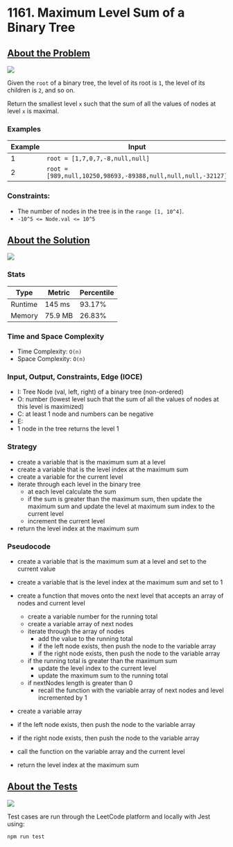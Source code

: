 # 1161. Maximum Level Sum of a Binary Tree

## <a href='https://leetcode.com/problems/maximum-level-sum-of-a-binary-tree/description/'>About the Problem</a>

<img src='https://img.shields.io/badge/LeetCode-FFA116.svg?style=for-the-badge&logo=LeetCode&logoColor=white' />

Given the `root` of a binary tree, the level of its root is `1`, the level of its children is `2`, and so on.

Return the smallest level `x` such that the sum of all the values of nodes at level `x` is maximal.

### Examples

| Example| Input | Output |
| --- | --- | --- |
| 1 | `root = [1,7,0,7,-8,null,null]` | `2` |
| 2 | `root = [989,null,10250,98693,-89388,null,null,null,-32127]` | `2` |

### Constraints:

- The number of nodes in the tree is in the `range [1, 10^4]`.
- `-10^5 <= Node.val <= 10^5`

## <a href='./maxLevelSum.js'>About the Solution</a>

<img src='https://img.shields.io/badge/JavaScript-F7DF1E.svg?style=for-the-badge&logo=JavaScript&logoColor=black' />

### Stats
| Type | Metric | Percentile |
| --- | --- | --- |
| Runtime | 145 ms | 93.17% |
| Memory | 75.9 MB | 26.83% |

### Time and Space Complexity
 - Time Complexity: `O(n)`
 - Space Complexity: `O(n)`

### Input, Output, Constraints, Edge (IOCE)

 - I: Tree Node (val, left, right) of a binary tree (non-ordered)
 - O: number (lowest level such that the sum of all the values of nodes at this level is maximized)
 - C: at least 1 node and numbers can be negative
 - E:
  - 1 node in the tree returns the level 1

### Strategy
- create a variable that is the maximum sum at a level
- create a variable that is the level index at the maximum sum
- create a variable for the current level
- iterate through each level in the binary tree
  - at each level calculate the sum
  - if the sum is greater than the maximum sum, then update the maximum sum and update the level at maximum sum index to the current level
  - increment the current level
- return the level index at the maximum sum

### Pseudocode
- create a variable that is the maximum sum at a level and set to the current value
- create a variable that is the level index at the maximum sum and set to 1

- create a function that moves onto the next level that accepts an array of nodes and current level
  - create a variable number for the running total
  - create a variable array of next nodes
  - iterate through the array of nodes
    - add the value to the running total
    - if the left node exists, then push the node to the variable array
    - if the right node exists, then push the node to the variable array
  - if the running total is greater than the maximum sum
    - update the level index to the current level
    - update the maximum sum to the running total
  - if nextNodes length is greater than 0
    - recall the function with the variable array of next nodes and level incremented by 1

- create a variable array
- if the left node exists, then push the node to the variable array
- if the right node exists, then push the node to the variable array

- call the function on the variable array and the current level

- return the level index at the maximum sum

## <a href='./maxLevelSum.test.js'>About the Tests</a>

<img src='https://img.shields.io/badge/Jest-C21325.svg?style=for-the-badge&logo=Jest&logoColor=white' />

Test cases are run through the LeetCode platform and locally with Jest using:
```
npm run test
```
